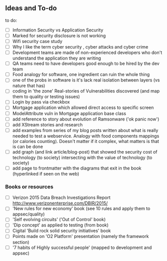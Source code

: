 ## Ideas and To-do


to do:
- [ ] Information Security vs Application Security
- [ ] Marked for security disclosure is not working
- [ ] Wifi security case study
- [ ] Why I like the term cyber security , cyber attacks and cyber crime
- [ ] Development teams are made of non-experienced developers who don't understand the application they are writing
- [ ] QA teams need to have developers good enough to be hired by the dev team
- [ ] Food analogy for software, one ingredient can ruin the whole thing
- [ ] one of the probs in software is it's lack real isolation between layers (vs nature that has)
- [ ] coding in 'the zone'
Real-stories of Vulnerabilities discovered (and map them to quality or testing issues)
- [ ] Login by pass via checkbox
- [ ] Mortgage application which allowed direct access to specific screen
- [ ] ModelAttribute vuln in Mortgage application base class
- [ ] add reference to story about evolution of Ramsonware ('ok panic now')
- [ ] add XStream stories and research
- [ ] add examples from series of my blog posts written about what is really needed to test a webservice. Analogy with food components mappings (or calories counting). Doesn't matter if it complex, what matters is that is can be done
- [ ] add graph (and link article/blog-post) that showed the security cost of technology (to society) intersecting with the value of technology (to society)
- [ ] add page to frontmatter with the diagrams that exit in the book (hyperlinked if seen on the web)

### Books or resources
- [ ] Verizon 2015 Data Breach Investigations Report  http://www.verizonenterprise.com/DBIR/2015/
- [ ] 'New rules for new economy' book (see 10 rules and apply them to appsec/quality)
- [ ] 'Self evolving circuits' ('Out of Control' book)
- [ ] 'Dip concept' as applied to testing (from book)
- [ ] Cigital 'Build rock solid security initiatives' book
- [ ] Points made on 'O2 Platform' presentation (namely the framework section)
- [ ] '7 habits of Highly successful people' (mapped to development and appsec)
